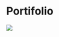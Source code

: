 # Portifolio


 <a href = "https://climacobnu.github.io/Portifolio/"><img src="https://climacobnu.github.io/Portifolio/" target="_blank"></a>
